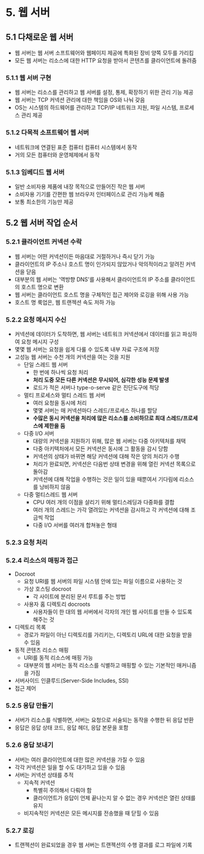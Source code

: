 # 5. 웹 서버

## 5.1 다채로운 웹 서버

- 웹 서버는 웹 서버 소프트웨어와 웹페이지 제공에 특화된 장비 양쪽 모두를 가리킴
- 모든 웹 서버는 리소스에 대한 HTTP 요청을 받아서 콘텐츠를 클라이언트에 돌려줌

### 5.1.1 웹 서버 구현

- 웹 서버는 리소스를 관리하고 웹 서버를 설정, 통제, 확장하기 위한 관리 기능 제공
- 웹 서버는 TCP 커넥션 관리에 대한 책임을 OS와 나눠 갖음
- OS는 시스템의 하드웨어를 관리하고 TCP/IP 네트워크 지원, 파일 시스템, 프로세스 관리 제공

### 5.1.2 다목적 소프트웨어 웹 서버

- 네트워크에 연결된 표준 컴퓨터 컴퓨터 시스템에서 동작
- 거의 모든 컴퓨터와 운영체제에서 동작

### 5.1.3 임베디드 웹 서버

- 일반 소비자용 제품에 내장 목적으로 만들어진 작은 웹 서버
- 소비자용 기기를 간편한 웹 브라우저 인터페이스로 관리 가능케 해줌
- 보통 최소한의 기능만 제공

## 5.2 웹 서버 작업 순서

### 5.2.1 클라이언트 커넥션 수락

- 웹 서버는 어떤 커넥션이든 마음대로 거절하거나 즉시 닫기 가능
- 클라이언트의 IP 주소나 호스트 명이 인가되지 않았거나 악의적이라고 알려진 커넥션을 닫음
- 대부분의 웹 서버는 '역방향 DNS'를 사용해서 클라이언트의 IP 주소를 클라이언트의 호스트 명으로 변환
- 웹 서버는 클라이언트 호스트 명을 구체적인 접근 제어와 로깅을 위해 사용 가능
- 호스트 명 룩업은, 웹 트랜젝션 속도 저하 가능

### 5.2.2 요청 메시지 수신

- 커넥션에 데이터가 도착하면, 웹 서버는 네트워크 커넥션에서 데이터를 읽고 파싱하여 요청 메시지 구성
- 몇몇 웹 서버는 요청을 쉽게 다룰 수 있도록 내부 자료 구조에 저장
- 고성능 웹 서버는 수천 개의 커넥션을 여는 것을 지원
  - 단일 스레드 웹 서버
    - 한 번에 하나씩 요청 처리
    - **처리 도중 모든 다른 커넥션은 무시되어, 심각한 성능 문제 발생**
    - 로드가 적은 서버나 type-o-serve 같은 진단도구에 적당
  - 멀티 프로세스와 멀티 스레드 웹 서버
    - 여러 요청을 동시에 처리
    - 몇몇 서버는 매 커넥션마다 스레드/프로세스 하나를 할당
    - **수많은 동시 커넥션을 처리에 많은 리소스를 소비하므로 최대 스레드/프로세스에 제한을 둠**
  - 다중 I/O 서버
    - 대량의 커넥션을 지원하기 위해, 많은 웹 서버는 다중 아키텍처를 채택
    - 다중 아키텍처에서 모든 커넥션은 동시에 그 활동을 감시 당함
    - 커넥션의 상태가 바뀌면 해당 커넥션에 대해 작은 양의 처리가 수행
    - 처리가 완료되면, 커넥션은 다음번 상태 변경을 위해 열린 커넥션 목록으로 돌아감
    - 커넥션에 대해 작업을 수행하는 것은 일이 있을 때뿐여서 기다림에 리소스를 낭비하지 않음
  - 다중 멀티스레드 웹 서버
    - CPU 여러 개의 이점을 살리기 위해 멀티스레딩과 다중화를 결합
    - 여러 개의 스레드는 가각 열려있는 커넥션을 감시하고 각 커넥션에 대해 조금씩 작업
    - 다중 I/O 서버를 여러개 합쳐놓은 형태

### 5.2.3 요청 처리

### 5.2.4 리소스의 매핑과 접근

- Docroot
  - 요청 URI를 웹 서버의 파일 시스템 안에 있는 파일 이름으로 사용하는 것
  - 가상 호스팅 docroot
    - 각 사이트에 분리된 문서 루트를 주는 방법
  - 사용자 홈 디렉토리 docroots
    - 사용자들이 한 대의 웹 서버에서 각자의 개인 웹 사이트를 만들 수 있도록 해주는 것
- 디렉토리 목록
  - 경로가 파일이 아닌 디렉토리를 가리키는, 디렉토리 URL에 대한 요청을 받을 수 있음
- 동적 콘텐츠 리소스 매핑
  - URI를 동적 리소스에 매핑 가능
  - 대부분의 웹 서버는 동적 리소스를 식별하고 매핑할 수 있는 기본적인 매커니즘을 가짐
- 서버사이드 인클루드(Server-Side Includes, SSI)
- 접근 제어

### 5.2.5 응답 만들기

- 서버가 리소스를 식별하면, 서버는 요청으로 서술되는 동작을 수행한 뒤 응답 반환
- 응답은 응답 상태 코드, 응답 헤더, 응답 본문을 포함

### 5.2.6 응답 보내기

- 서버는 여러 클라이언트에 대한 많은 커넥션을 가질 수 있음
- 각각 커넥션은 일을 할 수도 대기하고 있을 수 있음
- 서버는 커넥션 상태를 추적
  - 지속적 커넥션
    - 특별히 주의해서 다뤄야 함
    - 클라이언트가 응답이 언제 끝나는지 알 수 없는 경우 커넥션은 열린 상태를 유지
  - 비지속적인 커넥션은 모든 메시지를 전송했을 때 닫힐 수 있음

### 5.2.7 로깅

- 트랜젝션이 완료되었을 경우 웹 서버는 트랜젝션의 수행 결과를 로그 파일에 기록

